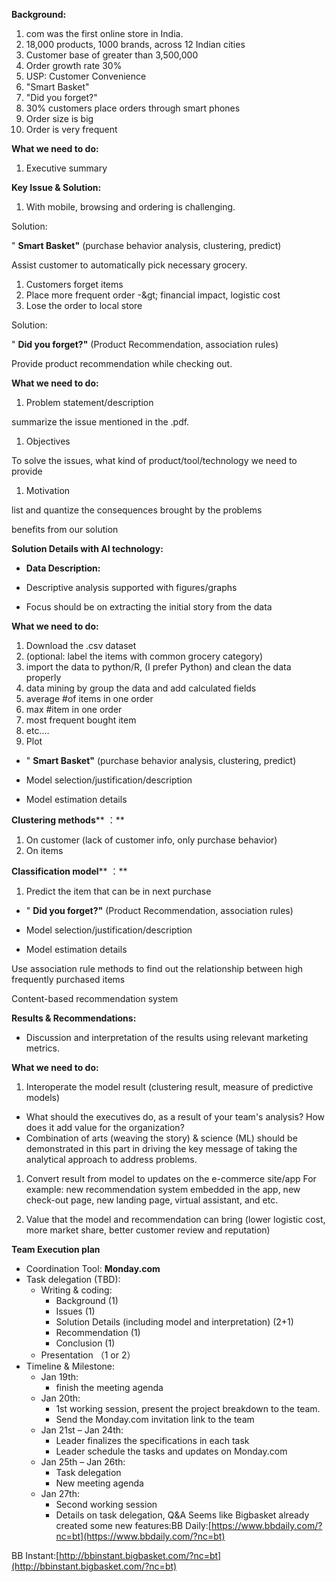 **Background:**

1. com was the first online store in India.
  1. 18,000 products, 1000 brands, across 12 Indian cities
  2. Customer base of greater than 3,500,000
  3. Order growth rate 30%
2. USP: Customer Convenience
  1. &quot;Smart Basket&quot;
  2. &quot;Did you forget?&quot;
3. 30% customers place orders through smart phones
4. Order size is big
5. Order is very frequent

**What we need to do:**

1. Executive summary

**Key Issue &amp; Solution:**

1. With mobile, browsing and ordering is challenging.

Solution:

&quot; **Smart Basket&quot;** (purchase behavior analysis, clustering, predict)

Assist customer to automatically pick necessary grocery.

1. Customers forget items
  1. Place more frequent order -\&gt; financial impact, logistic cost
  2. Lose the order to local store

Solution:

&quot; **Did you forget?&quot;** (Product Recommendation, association rules)

Provide product recommendation while checking out.

**What we need to do:**

1. Problem statement/description

summarize the issue mentioned in the .pdf.

1. Objectives

To solve the issues, what kind of product/tool/technology we need to provide

1. Motivation

list and quantize the consequences brought by the problems

benefits from our solution

**Solution Details with AI technology:**

- **Data Description:**

- Descriptive analysis supported with figures/graphs
- Focus should be on extracting the initial story from the data

**What we need to do:**

1. Download the .csv dataset
2. (optional: label the items with common grocery category)
3. import the data to python/R, (I prefer Python) and clean the data properly
4. data mining by group the data and add calculated fields
  1. average #of items in one order
  2. max #item in one order
  3. most frequent bought item
  4. etc.…
5. Plot

- &quot; **Smart Basket&quot;** (purchase behavior analysis, clustering, predict)

- Model selection/justification/description
- Model estimation details

**Clustering methods**** ：**

  1. On customer (lack of customer info, only purchase behavior)
  2. On items

**Classification model**** ：**

1. Predict the item that can be in next purchase

- &quot; **Did you forget?&quot;** (Product Recommendation, association rules)

- Model selection/justification/description
- Model estimation details

Use association rule methods to find out the relationship between high frequently purchased items

Content-based recommendation system

**Results &amp; Recommendations:**

- Discussion and interpretation of the results using relevant marketing metrics.

**What we need to do:**

1. Interoperate the model result (clustering result, measure of predictive models)
- What should the executives do, as a result of your team&#39;s analysis? How does it add value for the organization?
- Combination of arts (weaving the story) &amp; science (ML) should be demonstrated in this part in driving the key message of taking the analytical approach to address problems.
1. Convert result from model to updates on the e-commerce site/app
For example: new recommendation system embedded in the app, new check-out page, new landing page, virtual assistant, and etc.

1. Value that the model and recommendation can bring (lower logistic cost, more market share, better customer review and reputation)


**Team Execution plan**
- Coordination Tool: **Monday.com**
- Task delegation (TBD):
  - Writing &amp; coding:
    - Background (1)
    - Issues (1)
    - Solution Details (including model and interpretation) (2+1)
    - Recommendation (1)
    - Conclusion (1)
  - Presentation （1 or 2）
- Timeline &amp; Milestone:
  - Jan 19th:
    - finish the meeting agenda
  - Jan 20th:
    - 1st working session, present the project breakdown to the team.
    - Send the Monday.com invitation link to the team
  - Jan 21st – Jan 24th:
    - Leader finalizes the specifications in each task
    - Leader schedule the tasks and updates on Monday.com
  - Jan 25th – Jan 26th:
    - Task delegation
    - New meeting agenda
  - Jan 27th:
    - Second working session
    - Details on task delegation, Q&amp;A
Seems like Bigbasket already created some new features:BB Daily:[https://www.bbdaily.com/?nc=bt](https://www.bbdaily.com/?nc=bt)

BB Instant:[http://bbinstant.bigbasket.com/?nc=bt](http://bbinstant.bigbasket.com/?nc=bt)
